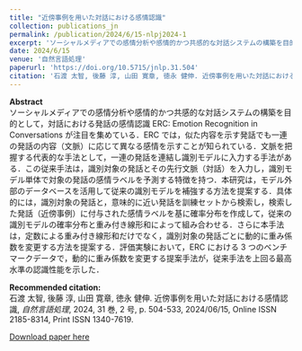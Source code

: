 ```yaml
---
title: "近傍事例を用いた対話における感情認識"
collection: publications_jn
permalink: /publication/2024/6/15-nlpj2024-1
excerpt: 'ソーシャルメディアでの感情分析や感情的かつ共感的な対話システムの構築を目的として，対話における発話の感情認識 ERC: Emotion Recognition in Conversations が注目を集めている．ERC では，似た内容を示す発話でも一連の発話の内容（文脈）に応じて異なる感情を示すことが知られている．文脈を把握する代表的な手法として，一連の発話を連結し識別モデルに入力する手法がある．この従来手法は，識別対象の発話とその先行文脈（対話）を入力し，識別モデル単体で対象の発話の感情ラベルを予測する特徴を持つ．本研究は，モデル外部のデータベースを活用して従来の識別モデルを補強する方法を提案する．具体的には，識別対象の発話と，意味的に近い発話を訓練セットから検索し，検索した発話（近傍事例）に付与された感情ラベルを基に確率分布を作成して，従来の識別モデルの確率分布と重み付き線形和によって組み合わせる．さらに本手法は，定数による重み付き線形和だけでなく，識別対象の発話ごとに動的に重み係数を変更する方法を提案する．評価実験において，ERC における 3 つのベンチマークデータで，動的に重み係数を変更する提案手法が，従来手法を上回る最高水準の認識性能を示した．'
date: 2024/6/15
venue: '自然言語処理'
paperurl: 'https://doi.org/10.5715/jnlp.31.504'
citation: '石渡 太智, 後藤 淳, 山田 寛章, 徳永 健伸. 近傍事例を用いた対話における感情認識, <i>自然言語処理</i>, 2024, 31 巻, 2 号, p. 504-533, 2024/06/15, Online ISSN 2185-8314, Print ISSN 1340-7619.'
---
```

**Abstract**   
ソーシャルメディアでの感情分析や感情的かつ共感的な対話システムの構築を目的として，対話における発話の感情認識 ERC: Emotion Recognition in Conversations が注目を集めている．ERC では，似た内容を示す発話でも一連の発話の内容（文脈）に応じて異なる感情を示すことが知られている．文脈を把握する代表的な手法として，一連の発話を連結し識別モデルに入力する手法がある．この従来手法は，識別対象の発話とその先行文脈（対話）を入力し，識別モデル単体で対象の発話の感情ラベルを予測する特徴を持つ．本研究は，モデル外部のデータベースを活用して従来の識別モデルを補強する方法を提案する．具体的には，識別対象の発話と，意味的に近い発話を訓練セットから検索し，検索した発話（近傍事例）に付与された感情ラベルを基に確率分布を作成して，従来の識別モデルの確率分布と重み付き線形和によって組み合わせる．さらに本手法は，定数による重み付き線形和だけでなく，識別対象の発話ごとに動的に重み係数を変更する方法を提案する．評価実験において，ERC における 3 つのベンチマークデータで，動的に重み係数を変更する提案手法が，従来手法を上回る最高水準の認識性能を示した．

**Recommended citation:**   
石渡 太智, 後藤 淳, 山田 寛章, 徳永 健伸. 近傍事例を用いた対話における感情認識, <i>自然言語処理</i>, 2024, 31 巻, 2 号, p. 504-533, 2024/06/15, Online ISSN 2185-8314, Print ISSN 1340-7619.

<a href='https://doi.org/10.5715/jnlp.31.504'>Download paper here</a>
